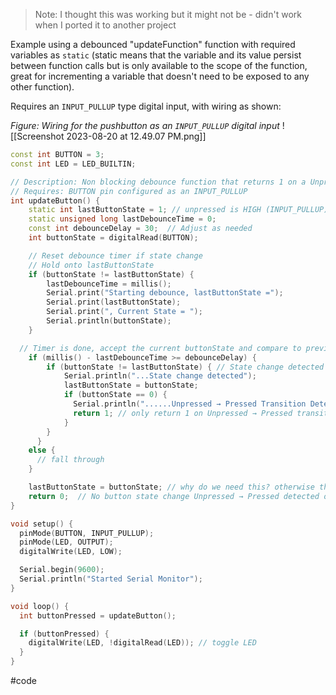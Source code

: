 > Note: I thought this was working but it might not be - didn't work when I ported it to another project 

Example using a debounced "updateFunction" function with required variables as `static` (static means that the variable and its value persist between function calls but is only available to the scope of the function, great for incrementing a variable that doesn't need to be exposed to any other function).

Requires an `INPUT_PULLUP` type digital input, with wiring as shown:

_Figure: Wiring for the pushbutton as an `INPUT_PULLUP` digital input_
![[Screenshot 2023-08-20 at 12.49.07 PM.png]]


```cpp
const int BUTTON = 3;
const int LED = LED_BUILTIN;

// Description: Non blocking debounce function that returns 1 on a Unpressed → Pressed debounced transition
// Requires: BUTTON pin configured as an INPUT_PULLUP
int updateButton() {
    static int lastButtonState = 1; // unpressed is HIGH (INPUT_PULLUP)
    static unsigned long lastDebounceTime = 0;
    const int debounceDelay = 30;  // Adjust as needed
    int buttonState = digitalRead(BUTTON);

    // Reset debounce timer if state change
    // Hold onto lastButtonState
    if (buttonState != lastButtonState) {
        lastDebounceTime = millis();
        Serial.print("Starting debounce, lastButtonState =");
        Serial.print(lastButtonState);
        Serial.print(", Current State = ");
        Serial.println(buttonState);
    }

  // Timer is done, accept the current buttonState and compare to previously stored state
    if (millis() - lastDebounceTime >= debounceDelay) {
        if (buttonState != lastButtonState) { // State change detected
            Serial.println("...State change detected");
            lastButtonState = buttonState;
            if (buttonState == 0) {
              Serial.println("......Unpressed → Pressed Transition Detected, Returning 1");
              return 1; // only return 1 on Unpressed → Pressed transition
            }
        }
      }
    else {
      // fall through
    }

    lastButtonState = buttonState; // why do we need this? otherwise the readnig won't update
    return 0;  // No button state change Unpressed → Pressed detected or debounce timer not complete
}

void setup() {
  pinMode(BUTTON, INPUT_PULLUP);
  pinMode(LED, OUTPUT);
  digitalWrite(LED, LOW);

  Serial.begin(9600);
  Serial.println("Started Serial Monitor");
}

void loop() {
  int buttonPressed = updateButton();

  if (buttonPressed) {
    digitalWrite(LED, !digitalRead(LED)); // toggle LED
  }
}
```

#code 